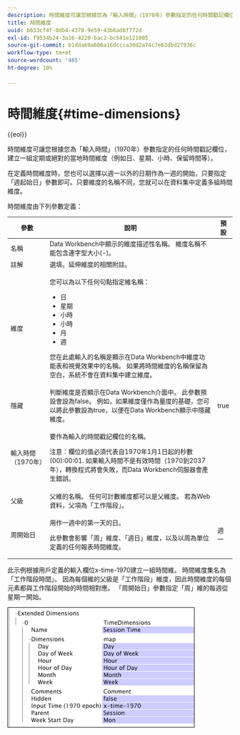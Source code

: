 ```yaml
---
description: 時間維度可讓您根據您為「輸入時間」（1970年）參數指定的任何時間戳記欄位，建立一組定期或絕對的當地時間維度（例如日、星期、小時、保留時間等）。
title: 時間維度
uuid: b633cf4f-0db4-4378-9e59-43b6ad8f772d
exl-id: f9534b24-3a16-4220-bac2-bc541e121005
source-git-commit: b1dda69a606a16dccca30d2a74c7e63dbd27936c
workflow-type: tm+mt
source-wordcount: '465'
ht-degree: 10%

---
```


# 時間維度{#time-dimensions}

{{eol}}

時間維度可讓您根據您為「輸入時間」（1970年）參數指定的任何時間戳記欄位，建立一組定期或絕對的當地時間維度（例如日、星期、小時、保留時間等）。

在定義時間維度時，您也可以選擇以週一以外的日期作為一週的開始，只要指定「週起始日」參數即可。只要維度的名稱不同，您就可以在資料集中定義多組時間維度。

時間維度由下列參數定義：

<table id="table_9734F6CD7ABA4661A2F9A5FB948A7282"> 
 <thead> 
  <tr> 
   <th colname="col1" class="entry"> 參數 </th> 
   <th colname="col2" class="entry"> 說明 </th> 
   <th colname="col3" class="entry"> 預設 </th> 
  </tr> 
 </thead>
 <tbody> 
  <tr> 
   <td colname="col1"> 名稱 </td> 
   <td colname="col2"> Data Workbench中顯示的維度描述性名稱。 維度名稱不能包含連字型大小(-)。 </td> 
   <td colname="col3"> </td> 
  </tr> 
  <tr> 
   <td colname="col1"> 註解 </td> 
   <td colname="col2"> 選填。延伸維度的相關附註。 </td> 
   <td colname="col3"> </td> 
  </tr> 
  <tr> 
   <td colname="col1"> 維度 </td> 
   <td colname="col2"> <p>您可以為以下任何句點指定維名稱： </p> <p> 
     <ul id="ul_EB0837DD66BE4004A615A6029EEF4CD5"> 
      <li id="li_2E46E6DB004E443C8CC831DCEE743D60"> 日 </li> 
      <li id="li_F59A27779EBE4E2A84E0972EE8BCDFA7"> 星期 </li> 
      <li id="li_7D74CD547ED1449091EF7B2E0E8C46DE"> 小時 </li> 
      <li id="li_706AF9D385CB44C098DEBACA3BA2CD4B"> 小時 </li> 
      <li id="li_76FBF69B25954885A0192D308A155E41"> 月 </li> 
      <li id="li_3C16955BE5C54291A25E25CD31259661"> 週 </li> 
     </ul> </p> <p> 您在此處輸入的名稱是顯示在Data Workbench中維度功能表和視覺效果中的名稱。 如果將時間維度的名稱保留為空白，系統不會在資料集中建立維度。 </p> </td> 
   <td colname="col3"> </td> 
  </tr> 
  <tr> 
   <td colname="col1"> 隱藏 </td> 
   <td colname="col2"> 判斷維度是否顯示在Data Workbench介面中。 此參數預設會設為false。 例如，如果維度僅作為量度的基礎，您可以將此參數設為true，以便在Data Workbench顯示中隱藏維度。 </td> 
   <td colname="col3"> true </td> 
  </tr> 
  <tr> 
   <td colname="col1"> 輸入時間（1970年） </td> 
   <td colname="col2"> <p>要作為輸入的時間戳記欄位的名稱。 </p> <p> <p>注意：欄位的值必須代表自1970年1月1日起的秒數(00):00:01. 如果輸入時間不是有效時間（1970到2037年），轉換程式將會失敗，而Data Workbench伺服器會產生錯誤。 </p> </p> </td> 
   <td colname="col3"> </td> 
  </tr> 
  <tr> 
   <td colname="col1"> 父級 </td> 
   <td colname="col2"> 父維的名稱。 任何可計數維度都可以是父維度。 若為Web資料，父項為「工作階段」。 </td> 
   <td colname="col3"> </td> 
  </tr> 
  <tr> 
   <td colname="col1"> 周開始日 </td> 
   <td colname="col2"> <p>用作一週中的第一天的日。 </p> <p> 此參數會影響「周」維度、「週日」維度，以及以周為單位定義的任何報表時間維度。 </p> </td> 
   <td colname="col3"> 週一 </td> 
  </tr> 
 </tbody> 
</table>

此示例根據用戶定義的輸入欄位x-time-1970建立一組時間維。 時間維度集名為「工作階段時間」。 因為每個維的父級是「工作階段」維度，因此時間維度的每個元素都與工作階段開始的時間相對應。 「周開始日」參數指定「周」維的每週從星期一開始。

![](assets/cfg_Transformation_Dim_TimeDim.png)
